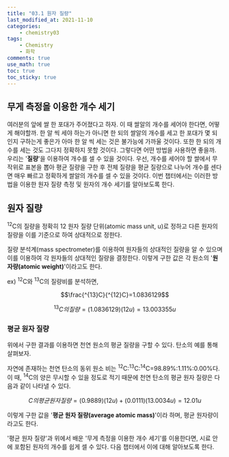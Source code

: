 ```yaml
---
title: "03.1 원자 질량"
last_modified_at: 2021-11-10
categories:
    - chemistry03
tags:
    - Chemistry
    - 화학
comments: true
use_math: true
toc: true
toc_sticky: true
---
```


## 무게 측정을 이용한 개수 세기

여러분의 앞에 쌀 한 포대가 주어졌다고 하자. 이 때 쌀알의 개수를 세어야 한다면, 어떻게 해야할까. 한 알 씩 세야 하는가 아니면 한 되의 쌀알의 개수를 세고 한 포대가 몇 되인지 구하는게 좋은가 아마 한 알 씩 세는 것은 불가능에 가까울 것이다. 또한 한 되의 개수를 세는 것도 그다지 정확하지 못할 것이다. 그렇다면 어떤 방법을 사용하면 좋을까. 우리는 '**질량**'을 이용하여 개수를 셀 수 있을 것이다. 우선, 개수를 세어야 할 쌀에서 무작위로 표본을 뽑아 평균 질량을 구한 후 전체 질량을 평균 질량으로 나누어 개수를 센다면 매우 빠르고 정확하게 쌀알의 개수를 셀 수 있을 것이다. 이번 챕터에서는 이러한 방법을 이용한 원자 질량 측정 및 원자의 개수 세기를 알아보도록 한다.

## 원자 질량

<div class="notice--info">
    <sup>12</sup>C의 질량을 정확히 12 원자 질량 단위(atomic mass unit, u)로 정하고 다른 원자의 질량을 이를 기준으로 하여 상대적으로 정한다.
</div>

질량 분석계(mass spectrometer)를 이용하여 원자들의 상대적인 질량을 알 수 있으며 이를 이용하여 각 원자들의 상대적인 질량을 결정한다. 이렇게 구한 값은 각 원소의 '**원자량(atomic weight)**'이라고도 한다.

ex) <sup>12</sup>C와 <sup>13</sup>C의 질량비를 분석하면,

$$\frac{^{13}C}{^{12}C}=1.0836129$$

$$^{13}C의 질량=(1.0836129)(12u)=13.003355u$$

### 평균 원자 질량

위에서 구한 결과를 이용하면 천연 원소의 평균 질량을 구할 수 있다. 탄소의 예를 통해 살펴보자.

자연에 존재하는 천연 탄소의 동위 원소 비는 <sup>12</sup>C:<sup>13</sup>C:<sup>14</sup>C=98.89%:1.11%:0.00%다. 이 때, <sup>14</sup>C의 양은 무시할 수 있을 정도로 적기 때문에 천연 탄소의 평균 원자 질량은 다음과 같이 나타낼 수 있다.

$$C의 평균 원자 질량=(0.9889)(12u)+(0.0111)(13.0034u)=12.01u$$

이렇게 구한 값을 '**평균 원자 질량(average atomic mass)**'이라 하며, 평균 원자량이라고도 한다.

'평균 원자 질량'과 위에서 배운 '무게 측정을 이용한 개수 세기'를 이용한다면, 시료 안에 포함된 원자의 개수를 쉽게 셀 수 있다. 다음 챕터에서 이에 대해 알아보도록 한다.
